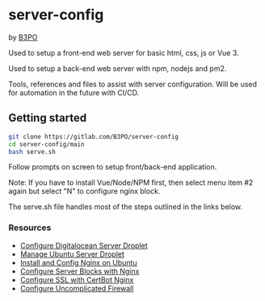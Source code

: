 # server-config

by [B3PO](https://gitlab.com/B3PO)

Used to setup a front-end web server for basic html, css, js or Vue 3.

Used to setup a back-end web server with npm, nodejs and pm2.

Tools, references and files to assist with server configuration. Will be used for automation in the future with CI/CD.

## Getting started


```bash
git clone https://gitlab.com/B3PO/server-config
cd server-config/main
bash serve.sh
```

Follow prompts on screen to setup front/back-end application.

Note: If you have to install Vue/Node/NPM first, then select menu item #2 again but select "N" to configure nginx block.

The serve.sh file handles most of the steps outlined in the links below.

### Resources
+ [Configure Digitalocean Server Droplet](https://www.digitalocean.com/docs/droplets/how-to/create/)
+ [Manage Ubuntu Server Droplet](https://www.digitalocean.com/community/tutorials/initial-server-setup-with-ubuntu-18-04)
+ [Install and Config Nginx on Ubuntu](https://www.digitalocean.com/community/tutorials/how-to-install-nginx-on-ubuntu-16-04)
+ [Configure Server Blocks with Nginx](https://www.digitalocean.com/community/tutorials/how-to-set-up-nginx-server-blocks-virtual-hosts-on-ubuntu-16-04)
+ [Configure SSL with CertBot Nginx](https://www.digitalocean.com/community/tutorials/how-to-secure-nginx-with-let-s-encrypt-on-ubuntu-18-04)
+ [Configure Uncomplicated Firewall](https://www.vultr.com/docs/how-to-configure-ufw-firewall-on-ubuntu-14-04)
 
 
